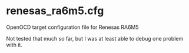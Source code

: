 # renesas_ra6m5.cfg
OpenOCD target configuration file for Renesas RA6M5

Not tested that much so far, but I was at least able to debug one problem with it.
